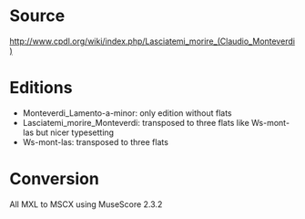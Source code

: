 # Source

http://www.cpdl.org/wiki/index.php/Lasciatemi_morire_(Claudio_Monteverdi)

# Editions

* Monteverdi_Lamento-a-minor: only edition without flats
* Lasciatemi_morire_Monteverdi: transposed to three flats like Ws-mont-las but nicer typesetting
* Ws-mont-las: transposed to three flats

# Conversion

All MXL to MSCX using MuseScore 2.3.2
